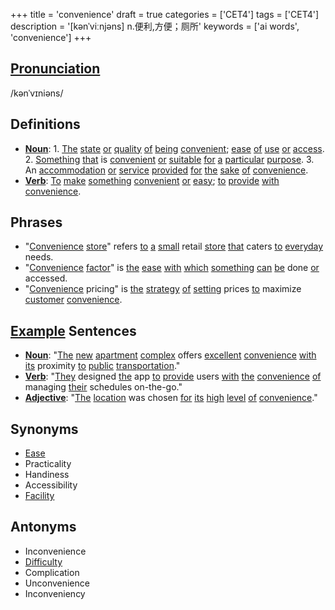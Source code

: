 +++
title = 'convenience'
draft = true
categories = ['CET4']
tags = ['CET4']
description = '[kənˈviːnjəns] n.便利,方便；厕所'
keywords = ['ai words', 'convenience']
+++

## [Pronunciation](/post/pronunciation/)
/kənˈvɪniəns/

## Definitions
- **[Noun](/post/noun/)**: 1. [The](/post/the/) [state](/post/state/) [or](/post/or/) [quality](/post/quality/) [of](/post/of/) [being](/post/being/) [convenient](/post/convenient/); [ease](/post/ease/) [of](/post/of/) [use](/post/use/) [or](/post/or/) [access](/post/access/). 2. [Something](/post/something/) [that](/post/that/) is [convenient](/post/convenient/) [or](/post/or/) [suitable](/post/suitable/) [for](/post/for/) [a](/post/a/) [particular](/post/particular/) [purpose](/post/purpose/). 3. An [accommodation](/post/accommodation/) [or](/post/or/) [service](/post/service/) [provided](/post/provided/) [for](/post/for/) [the](/post/the/) [sake](/post/sake/) [of](/post/of/) [convenience](/post/convenience/). 
- **[Verb](/post/verb/)**: [To](/post/to/) [make](/post/make/) [something](/post/something/) [convenient](/post/convenient/) [or](/post/or/) [easy](/post/easy/); [to](/post/to/) [provide](/post/provide/) [with](/post/with/) [convenience](/post/convenience/).

## Phrases
- "[Convenience](/post/convenience/) [store](/post/store/)" refers [to](/post/to/) [a](/post/a/) [small](/post/small/) retail [store](/post/store/) [that](/post/that/) caters [to](/post/to/) [everyday](/post/everyday/) needs.
- "[Convenience](/post/convenience/) [factor](/post/factor/)" is [the](/post/the/) [ease](/post/ease/) [with](/post/with/) [which](/post/which/) [something](/post/something/) [can](/post/can/) [be](/post/be/) done [or](/post/or/) accessed.
- "[Convenience](/post/convenience/) pricing" is [the](/post/the/) [strategy](/post/strategy/) [of](/post/of/) [setting](/post/setting/) prices [to](/post/to/) maximize [customer](/post/customer/) [convenience](/post/convenience/).

## [Example](/post/example/) Sentences
- **[Noun](/post/noun/)**: "[The](/post/the/) [new](/post/new/) [apartment](/post/apartment/) [complex](/post/complex/) offers [excellent](/post/excellent/) [convenience](/post/convenience/) [with](/post/with/) [its](/post/its/) proximity [to](/post/to/) [public](/post/public/) [transportation](/post/transportation/)."
- **[Verb](/post/verb/)**: "[They](/post/they/) designed [the](/post/the/) app [to](/post/to/) [provide](/post/provide/) users [with](/post/with/) [the](/post/the/) [convenience](/post/convenience/) [of](/post/of/) managing [their](/post/their/) schedules on-the-go."
- **[Adjective](/post/adjective/)**: "[The](/post/the/) [location](/post/location/) was chosen [for](/post/for/) [its](/post/its/) [high](/post/high/) [level](/post/level/) [of](/post/of/) [convenience](/post/convenience/)."

## Synonyms
- [Ease](/post/ease/)
- Practicality
- Handiness
- Accessibility
- [Facility](/post/facility/)

## Antonyms
- Inconvenience
- [Difficulty](/post/difficulty/)
- Complication
- Unconvenience
- Inconveniency
